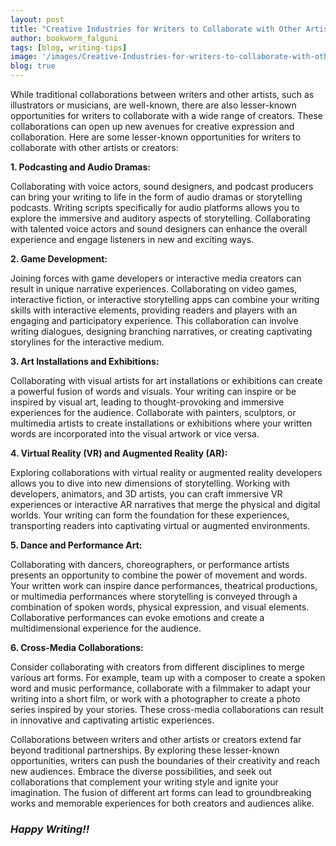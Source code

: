 ```yaml
---
layout: post
title: "Creative Industries for Writers to Collaborate with Other Artists or Creators"
author: bookworm_falguni
tags: [blog, writing-tips]
image: '/images/Creative-Industries-for-writers-to-collaborate-with-other-artists-or-creators.png'
blog: true
---
```

While traditional collaborations between writers and other artists, such as illustrators or musicians, are well-known, there are also lesser-known opportunities for writers to collaborate with a wide range of creators. These collaborations can open up new avenues for creative expression and collaboration. Here are some lesser-known opportunities for writers to collaborate with other artists or creators:

**1. Podcasting and Audio Dramas:**

Collaborating with voice actors, sound designers, and podcast producers can bring your writing to life in the form of audio dramas or storytelling podcasts. Writing scripts specifically for audio platforms allows you to explore the immersive and auditory aspects of storytelling. Collaborating with talented voice actors and sound designers can enhance the overall experience and engage listeners in new and exciting ways.

**2. Game Development:**

Joining forces with game developers or interactive media creators can result in unique narrative experiences. Collaborating on video games, interactive fiction, or interactive storytelling apps can combine your writing skills with interactive elements, providing readers and players with an engaging and participatory experience. This collaboration can involve writing dialogues, designing branching narratives, or creating captivating storylines for the interactive medium.

**3. Art Installations and Exhibitions:**

Collaborating with visual artists for art installations or exhibitions can create a powerful fusion of words and visuals. Your writing can inspire or be inspired by visual art, leading to thought-provoking and immersive experiences for the audience. Collaborate with painters, sculptors, or multimedia artists to create installations or exhibitions where your written words are incorporated into the visual artwork or vice versa.

**4. Virtual Reality (VR) and Augmented Reality (AR):**

Exploring collaborations with virtual reality or augmented reality developers allows you to dive into new dimensions of storytelling. Working with developers, animators, and 3D artists, you can craft immersive VR experiences or interactive AR narratives that merge the physical and digital worlds. Your writing can form the foundation for these experiences, transporting readers into captivating virtual or augmented environments.

**5. Dance and Performance Art:**

Collaborating with dancers, choreographers, or performance artists presents an opportunity to combine the power of movement and words. Your written work can inspire dance performances, theatrical productions, or multimedia performances where storytelling is conveyed through a combination of spoken words, physical expression, and visual elements. Collaborative performances can evoke emotions and create a multidimensional experience for the audience.

**6. Cross-Media Collaborations:**

Consider collaborating with creators from different disciplines to merge various art forms. For example, team up with a composer to create a spoken word and music performance, collaborate with a filmmaker to adapt your writing into a short film, or work with a photographer to create a photo series inspired by your stories. These cross-media collaborations can result in innovative and captivating artistic experiences.

Collaborations between writers and other artists or creators extend far beyond traditional partnerships. By exploring these lesser-known opportunities, writers can push the boundaries of their creativity and reach new audiences. Embrace the diverse possibilities, and seek out collaborations that complement your writing style and ignite your imagination. The fusion of different art forms can lead to groundbreaking works and memorable experiences for both creators and audiences alike.

### ***Happy Writing!!***
